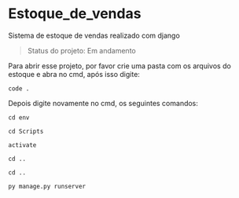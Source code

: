 # Estoque_de_vendas
Sistema de estoque de vendas realizado com django
> Status do projeto: Em andamento

Para abrir esse projeto, por favor crie uma pasta com os arquivos do estoque e abra no cmd, após isso digite:

```
code .
```

Depois digite novamente no cmd, os seguintes comandos:

```
cd env
```

```
cd Scripts
```

```
activate
```

```
cd ..
```

```
cd ..
```

```
py manage.py runserver
```
